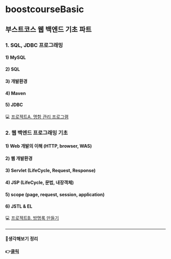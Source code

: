 # boostcourseBasic

## 부스트코스 웹 백엔드 기초 파트

### 1. SQL, JDBC 프로그래밍 
#### 1) MySQL
#### 2) SQL
#### 3) 개발환경
#### 4) Maven
#### 5) JDBC  

💻 [프로젝트A. 명함 관리 프로그램](https://doongjun.tistory.com/64)  

### 2. 웹 백엔드 프로그래밍 기초
#### 1) Web 개발의 이해 (HTTP, browser, WAS)
#### 2) 웹 개발환경
#### 3) Servlet (LifeCycle, Request, Response)
#### 4) JSP (LifeCycle, 문법, 내장객체)
#### 5) scope (page, request, session, application)
#### 6) JSTL & EL  

💻 [프로젝트B. 방명록 만들기](https://doongjun.tistory.com/66)
####
####

------------
#### 🤔생각해보기 정리 
#### 👉[클릭](https://doongjun.tistory.com/category/Record/boostcourse)

